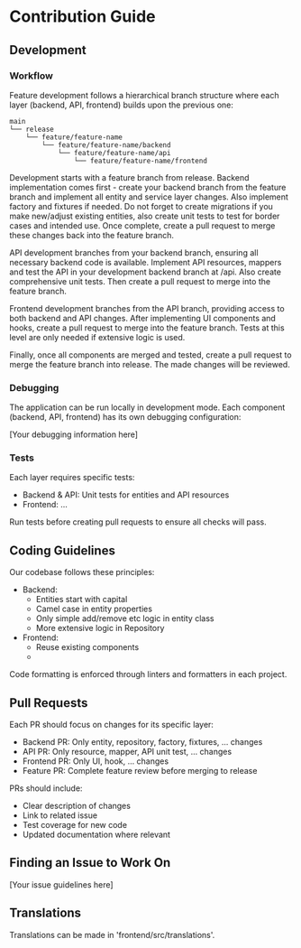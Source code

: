 # Contribution Guide

## Development

### Workflow

Feature development follows a hierarchical branch structure where each layer (backend, API, frontend) builds upon the previous one:

```
main
└── release
    └── feature/feature-name
        └── feature/feature-name/backend
            └── feature/feature-name/api
                └── feature/feature-name/frontend
```

Development starts with a feature branch from release. Backend implementation comes first - create your backend branch from the feature branch and implement all entity and service layer changes. Also implement factory and fixtures if needed. Do not forget to create migrations if you make new/adjust existing entities, also create unit tests to test for border cases and intended use. Once complete, create a pull request to merge these changes back into the feature branch.

API development branches from your backend branch, ensuring all necessary backend code is available. Implement API resources, mappers and test the API in your development backend branch at /api. Also create comprehensive unit tests. Then create a pull request to merge into the feature branch.

Frontend development branches from the API branch, providing access to both backend and API changes. After implementing UI components and hooks, create a pull request to merge into the feature branch. Tests at this level are only needed if extensive logic is used.

Finally, once all components are merged and tested, create a pull request to merge the feature branch into release. The made changes will be reviewed.

### Debugging

The application can be run locally in development mode. Each component (backend, API, frontend) has its own debugging configuration:

[Your debugging information here]

### Tests

Each layer requires specific tests:
- Backend & API: Unit tests for entities and API resources
- Frontend: ...

Run tests before creating pull requests to ensure all checks will pass.

## Coding Guidelines

Our codebase follows these principles:
- Backend:
    - Entities start with capital
    - Camel case in entity properties
    - Only simple add/remove etc logic in entity class
    - More extensive logic in Repository
- Frontend: 
    - Reuse existing components
    - 

Code formatting is enforced through linters and formatters in each project.

## Pull Requests

Each PR should focus on changes for its specific layer:
- Backend PR: Only entity, repository, factory, fixtures, ... changes
- API PR: Only resource, mapper, API unit test, ... changes
- Frontend PR: Only UI, hook, ... changes
- Feature PR: Complete feature review before merging to release

PRs should include:
- Clear description of changes
- Link to related issue
- Test coverage for new code
- Updated documentation where relevant

## Finding an Issue to Work On

[Your issue guidelines here]

## Translations

Translations can be made in 'frontend/src/translations'. 
